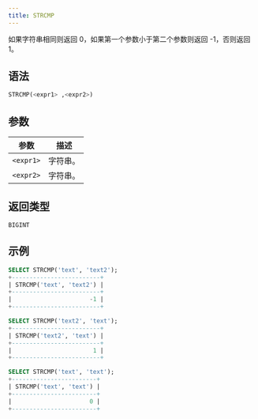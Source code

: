 ```yaml
---
title: STRCMP
---
```


如果字符串相同则返回 0，如果第一个参数小于第二个参数则返回 -1，否则返回 1。

## 语法

```sql
STRCMP(<expr1> ,<expr2>)
```

## 参数

| 参数      | 描述       |
|-----------|------------|
| `<expr1>` | 字符串。   |
| `<expr2>` | 字符串。   |

## 返回类型

`BIGINT`

## 示例

```sql
SELECT STRCMP('text', 'text2');
+-------------------------+
| STRCMP('text', 'text2') |
+-------------------------+
|                      -1 |
+-------------------------+

SELECT STRCMP('text2', 'text');
+-------------------------+
| STRCMP('text2', 'text') |
+-------------------------+
|                       1 |
+-------------------------+

SELECT STRCMP('text', 'text');
+------------------------+
| STRCMP('text', 'text') |
+------------------------+
|                      0 |
+------------------------+
```